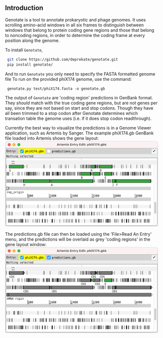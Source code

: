 
Introduction
------------

Genotate is a tool to annotate prokaryotic and phage genomes.  It uses scrolling amino-acid
windows in all six frames to distinguish between windows that belong to protein coding gene
regions and those that belong to noncoding regions, in order to determine the coding frame
at every position along the genome.

To install `Genotate`,
```sh
 git clone https://github.com/deprekate/genotate.git
 pip install genotate/
```

And to run `Genotate` you only need to specify the FASTA formatted genome file
To run on the provided phiX174 genome, use the command:
```
 genotate.py test/phiX174.fasta -o genotate.gb
```

The output of `Genotate` are 'coding region' predictions in GenBank format.  They *should*
match with the true coding gene regions, but are not genes per say, since they are not based
on start and stop codons. Though they have all been trimmed to a stop codon after Genotate
determines which transation table the genome uses (i.e. if it does stop codon readthrough).


Currently the best way to visualize the predictions is in a Genome Viewer application, such
as Artemis by Sanger. The example phiX174.gb GenBank file loaded into Artemis shows the 
gene layout:
![](https://github.com/deprekate/genotate/blob/main/src/genes.png)

The predictions.gb file can then be loaded using the 'File>Read An Entry' menu, and the
predictions will be overlaid as grey 'coding regions' in the gene layout window:
![](https://github.com/deprekate/genotate/blob/main/src/predictions.png)
